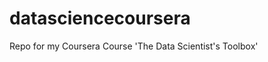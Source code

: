 datasciencecoursera
===================

Repo for my Coursera Course 'The Data Scientist's Toolbox'
